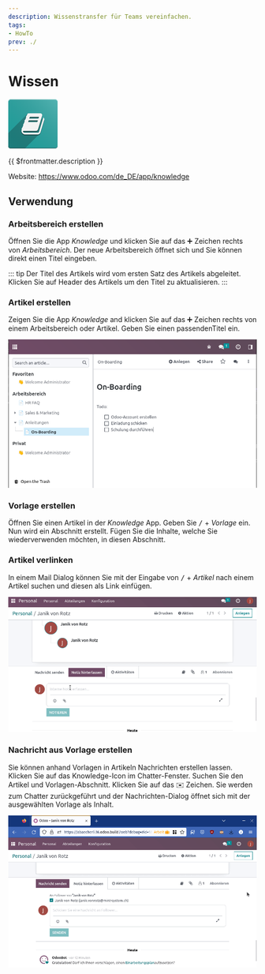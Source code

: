 ```yaml
---
description: Wissenstransfer für Teams vereinfachen.
tags:
- HowTo
prev: ./
---
```

# Wissen
![icon_odoo_knowledge](assets/icon_odoo_knowledge.png)

{{ $frontmatter.description }}

Website: <https://www.odoo.com/de_DE/app/knowledge>

## Verwendung

### Arbeitsbereich erstellen

Öffnen Sie die App *Knowledge* und klicken Sie auf das ➕ Zeichen rechts von *Arbeitsbereich*. Der neue Arbeitsbereich öffnet sich und Sie können direkt einen Titel eingeben.

::: tip
Der Titel des Artikels wird vom ersten Satz des Artikels abgeleitet. Klicken Sie auf Header des Artikels um den Titel zu aktualisieren.
:::

### Artikel erstellen

Zeigen Sie die App *Knowledge* and klicken Sie auf das ➕ Zeichen rechts von einem Arbeitsbereich oder Artikel. Geben Sie einen passendenTitel ein.

![](assets/Knowledge%20Artikel.png)

### Vorlage erstellen

Öffnen Sie einen Artikel in der *Knowledge* App. Geben Sie <kbd>/</kbd> + *Vorlage* ein. Nun wird ein Abschnitt erstellt. Fügen Sie die Inhalte, welche Sie wiederverwenden möchten, in diesen Abschnitt.

### Artikel verlinken

In einem Mail Dialog können Sie mit der Eingabe von <kbd>/</kbd> + *Artikel* nach einem Artikel suchen und diesen als Link einfügen.

![Knowledge Artike-Link](assets/Knowledge%20Artikel%20verlinken.gif)

### Nachricht aus Vorlage erstellen

Sie können anhand Vorlagen in Artikeln Nachrichten erstellen lassen. Klicken Sie auf das Knowledge-Icon im Chatter-Fenster. Suchen Sie den Artikel und Vorlagen-Abschnitt. Klicken Sie auf das ✉️ Zeichen. Sie werden zum Chatter zurückgeführt und der Nachrichten-Dialog öffnet sich mit der ausgewählten Vorlage als Inhalt.

![Knowledge Vorlage verschicken](assets/Knowledge%20Vorlage%20verschicken.gif)